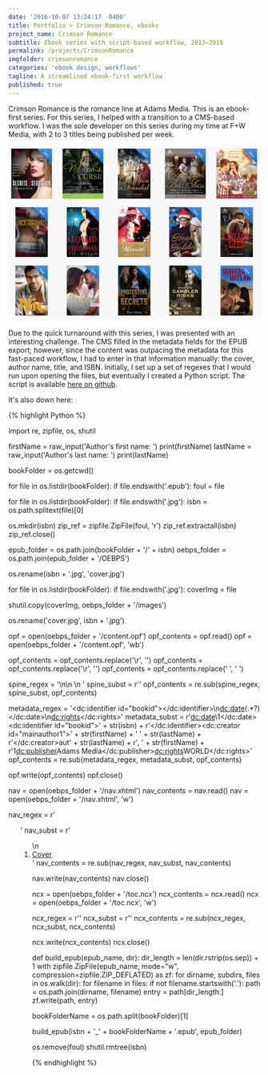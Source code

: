 ```yaml
---
date: '2016-10-07 13:24:17 -0400'
title: Portfolio > Crimson Romance, ebooks
project_name: Crimson Romance
subtitle: Ebook series with script-based workflow, 2013–2016
permalink: /projects/CrimsonRomance
imgfolder: crimsonromance
categories: 'ebook design, workflows'
tagline: A streamlined ebook-first workflow
published: true
---
```

Crimson Romance is the romance line at Adams Media. This is an ebook-first series. For this series, I helped with a transition to a CMS-based workflow. I was the sole developer on this series during my time at F+W Media, with 2 to 3 titles being published per week.

![Library of Crimson Romance ebooks](../../img/crimsonromance/1-library.jpg)

Due to the quick turnaround with this series, I was presented with an interesting challenge. The CMS filled in the metadata fields for the EPUB export; however, since the content was outpacing the metadata for this fast-paced workflow, I had to enter in that information manually: the cover, author name, title, and ISBN. Initially, I set up a set of regexes that I would run upon opening the files, but eventually I created a Python script. The script is available [here on github](https://github.com/francofaa/RomanceEPUBCleanup). 

It's also down here:

{% highlight Python %}

import re, zipfile, os, shutil

firstName = raw_input('Author\'s first name: ')
print(firstName)
lastName = raw_input('Author\'s last name: ')
print(lastName)

bookFolder = os.getcwd()

for file in os.listdir(bookFolder):
	if file.endswith('.epub'):
		foul = file

for file in os.listdir(bookFolder):
	if file.endswith('.jpg'):
		isbn = os.path.splitext(file)[0]

os.mkdir(isbn)
zip_ref = zipfile.ZipFile(foul, 'r')
zip_ref.extractall(isbn)
zip_ref.close()

epub_folder = os.path.join(bookFolder + '/' + isbn)
oebps_folder = os.path.join(epub_folder + '/OEBPS')

os.rename(isbn + '.jpg', 'cover.jpg')

for file in os.listdir(bookFolder):
	if file.endswith('.jpg'):
		coverImg = file

shutil.copy(coverImg, oebps_folder + '/images')

os.rename('cover.jpg', isbn + '.jpg')

opf = open(oebps_folder + '/content.opf')
opf_contents = opf.read()
opf = open(oebps_folder + '/content.opf', 'wb')

opf_contents = opf_contents.replace('\r', '')
opf_contents = opf_contents.replace('\r', '')
opf_contents = opf_contents.replace('  ', ' ')

spine_regex = '<spine toc="ncx" page-progression-direction="ltr">\n<itemref idref="toc" />\n <itemref idref="(.*?)" />\n <itemref idref="(.*?)" />'
spine_subst = r'<spine toc="ncx" page-progression-direction="ltr"><itemref idref="cover" linear="yes" /><itemref idref="\1" /><itemref idref="\2" /><itemref idref="newsletter" /><itemref idref="toc" />'
opf_contents = re.sub(spine_regex, spine_subst, opf_contents)

metadata_regex = '<dc:identifier id="bookid"></dc:identifier>\n<dc:date>(.*?)</dc:date>\n<dc:rights></dc:rights>'
metadata_subst = r'<dc:date>\1</dc:date><dc:identifier id="bookid">' + str(isbn) + r'</dc:identifier><dc:creator id="mainauthor1">' + str(firstName) + ' ' + str(lastName) + r'</dc:creator><meta refines="#mainauthor1" property="role" scheme="marc:relators">aut</meta><meta refines="#mainauthor1" property="file-as">' + str(lastName) + r', ' + str(firstName) + r'</meta><meta refines="#mainauthor1" property="display-seq">1</meta><dc:publisher>Adams Media</dc:publisher><dc:rights>WORLD</dc:rights>'
opf_contents = re.sub(metadata_regex, metadata_subst, opf_contents)

opf.write(opf_contents)
opf.close()

nav = open(oebps_folder + '/nav.xhtml')
nav_contents = nav.read()
nav = open(oebps_folder + '/nav.xhtml', 'w')

nav_regex = r'<ol class="epub_landmarks" epub:type="list">'
nav_subst = r'<ol class="epub_landmarks" epub:type="list">\n<li><a epub:type="cover" href="cover.xhtml">Cover</a></li>'
nav_contents = re.sub(nav_regex, nav_subst, nav_contents)

nav.write(nav_contents)
nav.close()

ncx = open(oebps_folder + '/toc.ncx')
ncx_contents = ncx.read()
ncx = open(oebps_folder + '/toc.ncx', 'w')

ncx_regex = r'<meta name="dtb:uid" content="" />'
ncx_subst = r'<meta name="dtb:uid" content="' + str(isbn) + r'" />'
ncx_contents = re.sub(ncx_regex, ncx_subst, ncx_contents)

ncx.write(ncx_contents)
ncx.close()

def build_epub(epub_name, dir):
	dir_length = len(dir.rstrip(os.sep)) + 1
	with zipfile.ZipFile(epub_name, mode="w", compression=zipfile.ZIP_DEFLATED) as zf:
		for dirname, subdirs, files in os.walk(dir):
			for filename in files:
				if not filename.startswith('.'):
					path = os.path.join(dirname, filename)
					entry = path[dir_length:]
					zf.write(path, entry)

bookFolderName = os.path.split(bookFolder)[1]

build_epub(isbn + '_' + bookFolderName + '.epub', epub_folder)

os.remove(foul)
shutil.rmtree(isbn)

{% endhighlight %}
